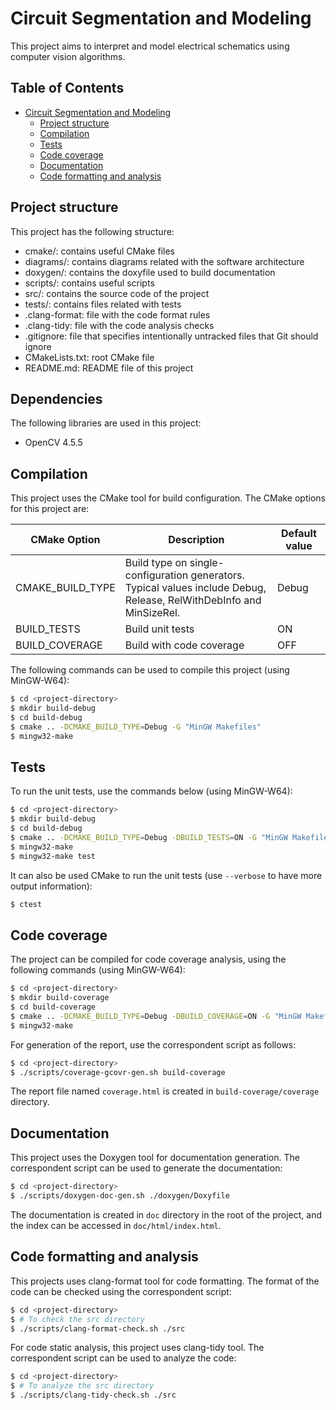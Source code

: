 # Circuit Segmentation and Modeling

This project aims to interpret and model electrical schematics using computer vision algorithms.

## Table of Contents

- [Circuit Segmentation and Modeling](#circuit-segmentation-and-modeling)
    - [Project structure](#project-structure)
    - [Compilation](#compilation)
    - [Tests](#tests)
    - [Code coverage](#code-coverage)
    - [Documentation](#documentation)
    - [Code formatting and analysis](#code-formatting-and-analysis)

## Project structure

This project has the following structure:

- cmake/: contains useful CMake files
- diagrams/: contains diagrams related with the software architecture
- doxygen/: contains the doxyfile used to build documentation
- scripts/: contains useful scripts
- src/: contains the source code of the project
- tests/: contains files related with tests
- .clang-format: file with the code format rules
- .clang-tidy: file with the code analysis checks
- .gitignore: file that specifies intentionally untracked files that Git should ignore
- CMakeLists.txt: root CMake file
- README.md: README file of this project

## Dependencies

The following libraries are used in this project:

- OpenCV 4.5.5

## Compilation

This project uses the CMake tool for build configuration. The CMake options for this project are:

| CMake Option | Description | Default value |
| --- | --- | --- |
| CMAKE_BUILD_TYPE | Build type on single-configuration generators. <br /> Typical values include Debug, Release, RelWithDebInfo and MinSizeRel. | Debug |
| BUILD_TESTS | Build unit tests | ON |
| BUILD_COVERAGE | Build with code coverage | OFF |

The following commands can be used to compile this project (using MinGW-W64):
```sh
$ cd <project-directory>
$ mkdir build-debug
$ cd build-debug
$ cmake .. -DCMAKE_BUILD_TYPE=Debug -G "MinGW Makefiles"
$ mingw32-make
```

## Tests

To run the unit tests, use the commands below (using MinGW-W64):
```sh
$ cd <project-directory>
$ mkdir build-debug
$ cd build-debug
$ cmake .. -DCMAKE_BUILD_TYPE=Debug -DBUILD_TESTS=ON -G "MinGW Makefiles"
$ mingw32-make
$ mingw32-make test
```

It can also be used CMake to run the unit tests (use `--verbose` to have more output information):
```sh
$ ctest
```

## Code coverage

The project can be compiled for code coverage analysis, using the following commands (using MinGW-W64):
```sh
$ cd <project-directory>
$ mkdir build-coverage
$ cd build-coverage
$ cmake .. -DCMAKE_BUILD_TYPE=Debug -DBUILD_COVERAGE=ON -G "MinGW Makefiles"
$ mingw32-make
```

For generation of the report, use the correspondent script as follows:
```sh
$ cd <project-directory>
$ ./scripts/coverage-gcovr-gen.sh build-coverage
```

The report file named `coverage.html` is created in `build-coverage/coverage` directory.

## Documentation

This project uses the Doxygen tool for documentation generation. The correspondent script can be used to generate the documentation:
```sh
$ cd <project-directory>
$ ./scripts/doxygen-doc-gen.sh ./doxygen/Doxyfile
```

The documentation is created in `doc` directory in the root of the project, and the index can be accessed in `doc/html/index.html`.

## Code formatting and analysis

This projects uses clang-format tool for code formatting. The format of the code can be checked using the correspondent script:
```sh
$ cd <project-directory>
$ # To check the src directory
$ ./scripts/clang-format-check.sh ./src
```

For code static analysis, this project uses clang-tidy tool. The correspondent script can be used to analyze the code:
```sh
$ cd <project-directory>
$ # To analyze the src directory
$ ./scripts/clang-tidy-check.sh ./src
```
